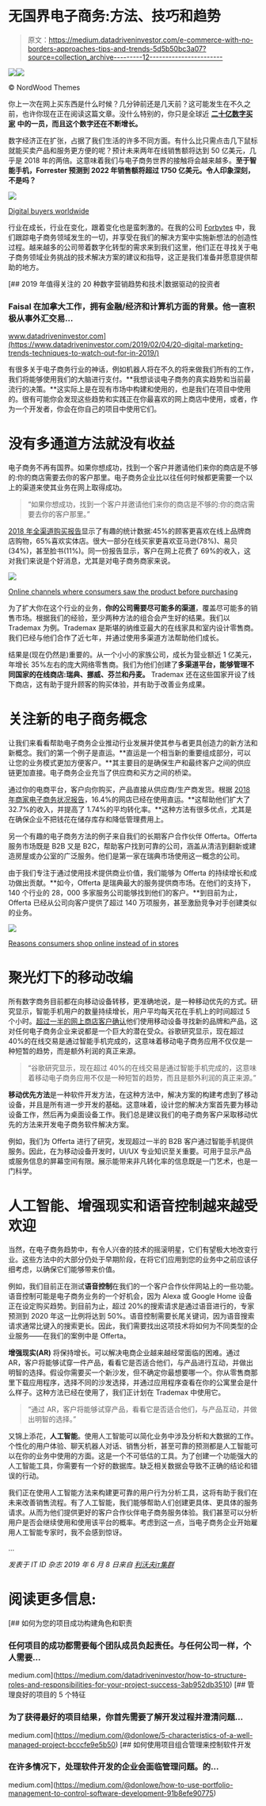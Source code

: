 # 无国界电子商务:方法、技巧和趋势

> 原文：<https://medium.datadriveninvestor.com/e-commerce-with-no-borders-approaches-tips-and-trends-5d5b50bc3a07?source=collection_archive---------12----------------------->

[![](img/c87e2ecec13dedaea5a31a375a2ff484.png)](http://www.track.datadriveninvestor.com/1B9E)![](img/6ed35fbdfbf7a309220c49ddeb02d0d6.png)

© NordWood Themes

你上一次在网上买东西是什么时候？几分钟前还是几天前？这可能发生在不久之前，也许你现在正在阅读这篇文章。没什么特别的，你只是全球近 [**二十亿数字买家**](https://www.statista.com/statistics/251666/number-of-digital-buyers-worldwide/) **中的一员，而且这个数字还在不断增长。**

数字经济正在扩张，占据了我们生活的许多不同方面。有什么比只需点击几下鼠标就能买卖产品和服务更方便的呢？预计未来两年在线销售额将达到 50 亿美元，几乎是 2018 年的两倍。这意味着我们与电子商务世界的接触将会越来越多。**至于智能手机，Forrester 预测到 2022 年销售额将超过 1750 亿美元。令人印象深刻，不是吗？**

![](img/a274caaa049111661620c111fb440659.png)

[Digital buyers worldwide](https://www.statista.com/statistics/251666/number-of-digital-buyers-worldwide/)

行业在成长，行业在变化，跟着变化也是蛮刺激的。在我的公司 [Forbytes](https://forbytes.com/) 中，我们跟踪电子商务领域发生的一切，并享受在我们的解决方案中实施新想法的创造性过程。越来越多的公司带着数字化转型的需求来到我们这里，他们正在寻找关于电子商务领域业务挑战的技术解决方案的建议和指导，这正是我们准备并愿意提供帮助的地方。

[](https://www.datadriveninvestor.com/2019/02/04/20-digital-marketing-trends-techniques-to-watch-out-for-in-2019/) [## 2019 年值得关注的 20 种数字营销趋势和技术|数据驱动的投资者

### Faisal 在加拿大工作，拥有金融/经济和计算机方面的背景。他一直积极从事外汇交易…

www.datadriveninvestor.com](https://www.datadriveninvestor.com/2019/02/04/20-digital-marketing-trends-techniques-to-watch-out-for-in-2019/) 

有很多关于电子商务行业的神话，例如机器人将在不久的将来做我们所有的工作，我们将能够使用我们的大脑进行支付。**我想谈谈电子商务的真实趋势和当前最流行的决策。**这实际上是在现有市场中构建和使用的，也是我们在项目中使用的。很有可能你会发现这些趋势和实践正在你最喜欢的网上商店中使用，或者，作为一个开发者，你会在你自己的项目中使用它们。

# **没有多通道方法就没有收益**

电子商务不再有国界。如果你想成功，找到一个客户并邀请他们来你的商店是不够的:你的商店需要去你的客户那里。电子商务企业比以往任何时候都更需要一个以上的渠道来使其业务在网上取得成功。

> “如果你想成功，找到一个客户并邀请他们来你的商店是不够的:你的商店需要去你的客户那里。”

[2018 年全渠道购买报告](https://grow.bigcommerce.com/rs/695-JJT-333/images/report-2018-omnichannel-buying.pdf)显示了有趣的统计数据:45%的顾客更喜欢在线上品牌商店购物，65%喜欢实体店。很大一部分在线买家更喜欢亚马逊(78%)、易贝(34%)，甚至脸书(11%)。同一份报告显示，客户在网上花费了 69%的收入，这对我们来说是个好消息，尤其是对电子商务商家来说。

![](img/81f3f401e3090fb9e0a6c759dc7dcbf2.png)

[Online channels where consumers saw the product before purchasing](https://assets.kpmg/content/dam/kpmg/xx/pdf/2017/01/the-truth-about-online-consumers.pdf)

为了扩大你在这个行业的业务，**你的公司需要尽可能多的渠道**，覆盖尽可能多的销售市场。根据我们的经验，至少两种方法的组合会产生好的结果。我们以 Trademax 为例。Trademax 是斯堪的纳维亚最大的在线家具和室内设计零售商。我们已经与他们合作了近七年，并通过使用多渠道方法帮助他们成长。

结果是(现在仍然是)重要的。从一个小小的家族公司，成长为营业额近 1 亿美元，年增长 35%左右的庞大网络零售商。我们为他们创建了**多渠道平台，能够管理不同国家的在线商店:瑞典、挪威、芬兰和丹麦。** Trademax 还在这些国家开设了线下商店，这有助于提升顾客的购买体验，并有助于改善业务成果。

# **关注新的电子商务概念**

让我们来看看帮助电子商务企业推动行业发展并使其参与者更具创造力的新方法和新概念。我们的第一个例子是直运。**直运是一个相当新的重要组成部分，可以让您的业务模式更加方便客户。**其主要目的是确保生产和最终客户之间的供应链更加直接。电子商务企业充当了供应商和买方之间的桥梁。

通过你的电商平台，客户向你购买，产品直接从供应商/生产商发货。根据 [2018 年商家电子商务状况报告](https://www.ecommercefuel.com/ecommerce-report-2018/)，16.4%的网店已经在使用直运。**这帮助他们扩大了 32.7%的收入，并提高了 1.74%的平均转化率。**这种方法有很多优点，尤其是在确保企业不把钱花在储存库存和降低管理费用上。

另一个有趣的电子商务方法的例子来自我们的长期客户合作伙伴 Offerta。Offerta 服务市场既是 B2B 又是 B2C，帮助客户找到可靠的公司，涵盖从清洁到翻新或建造房屋或办公室的广泛服务。他们是第一家在瑞典市场使用这一概念的公司。

由于我们专注于通过使用技术提供商业价值，我们能够为 Offerta 的持续增长和成功做出贡献。**如今，Offerta 是瑞典最大的服务提供商市场。在他们的支持下，140 个行业的 28，000 多家服务公司能够找到他们的客户。**到目前为止，Offerta 已经从公司向客户提供了超过 140 万项服务，甚至激励竞争对手创建类似的业务。

![](img/f012fe2ec87274cce1805a08e3122187.png)

[Reasons consumers shop online instead of in stores](https://assets.kpmg/content/dam/kpmg/xx/pdf/2017/01/the-truth-about-online-consumers.pdf)

# **聚光灯下的移动改编**

所有数字商务目前都在向移动设备转移，更准确地说，是一种移动优先的方式。研究显示，智能手机用户的数量持续增长，用户平均每天花在手机上的时间超过 5 个小时。[超过一半的网上商店客户确认](https://www.brightedge.com/resources/research-reports/brightedge-2018-mid-year-mobile-research-roundup)他们使用移动设备寻找新的品牌和产品，这对任何电子商务企业来说都是一个巨大的潜在受众。谷歌研究显示，现在超过 40%的在线交易是通过智能手机完成的，这意味着移动电子商务应用不仅仅是一种短暂的趋势，而是额外利润的真正来源。

> “谷歌研究显示，现在超过 40%的在线交易是通过智能手机完成的，这意味着移动电子商务应用不仅是一种短暂的趋势，而且是额外利润的真正来源。”

**移动优先方法**是一种软件开发方法，在这种方法中，解决方案的构建考虑到了移动设备，并且是所有进一步开发的基础。这意味着，设计您的解决方案首先要为移动设备工作，然后再为桌面设备工作。我们总是建议我们的电子商务客户采取移动优先的方法来开发电子商务软件解决方案。

例如，我们为 Offerta 进行了研究，发现超过一半的 B2B 客户通过智能手机提供服务。因此，在为移动设备开发时，UI/UX 专业知识至关重要。可用于显示产品或服务信息的屏幕空间有限。展示能带来非凡转化率的信息既是一门艺术，也是一门科学。

# 人工智能、增强现实和语音控制越来越受欢迎

当然，在电子商务趋势中，有令人兴奋的技术的摇滚明星，它们有望极大地改变行业。这些方法中的大部分仍处于早期阶段，在将它们应用到您的业务中之前应该仔细考虑，以确保它们能够带来价值。

例如，我们目前正在测试**语音控制**在我们的一个客户合作伙伴网站上的一些功能。语音控制可能是电子商务业务的一个好机会，因为 Alexa 或 Google Home 设备正在设定购买趋势。到目前为止，超过 20%的搜索请求是通过语音进行的，专家预测到 2020 年这一比例将达到 50%。语音控制需要长尾关键词，因为语音搜索请求通常比键入的搜索更长。因此，我们需要找出这项技术将如何为不同类型的企业服务——在我们的案例中是 Offerta。

**增强现实(AR)** 将保持增长。可以解决电商企业越来越经常面临的困难。通过 AR，客户将能够试穿一件产品，看看它是否适合他们，与产品进行互动，并做出明智的选择。假设你需要买一个新沙发，但不确定你最想要哪一个。你从零售商那里下载应用程序，选择不同的沙发选择，并通过应用程序查看在你的公寓里会是什么样子。这种方法已经在使用了，我们正计划在 Trademax 中使用它。

> “通过 AR，客户将能够试穿产品，看看它是否适合他们，与产品互动，并做出明智的选择。”

又锦上添花，**人工智能**。使用人工智能可以简化业务中涉及分析和大数据的工作。个性化的用户体验、聊天机器人对话、销售分析，甚至可靠的预测都是人工智能可以在你的业务中使用的方面。这是一个不可低估的工具。为了创建一个功能强大的人工智能工具，你需要有一个好的数据库。缺乏相关数据会导致不正确的结论和错误的行动。

我们正在使用人工智能方法来构建更可靠的用户行为分析工具，这将有助于我们在未来改善销售流程。有了人工智能，我们能够帮助人们创建更具体、更具体的服务请求。从而为他们提供更好的客户合作伙伴电子商务服务体验。我们甚至可以分析用户是否会继续使用和使用该平台的概率。考虑到这一点，当电子商务企业开始雇用人工智能专家时，我不会感到惊讶。

…

*发表于 IT ID 杂志 2019 年 6 月 8 日来自* [*利沃夫іт集群*](https://itcluster.lviv.ua/en/)

# 阅读更多信息:

[](https://medium.com/datadriveninvestor/how-to-structure-roles-and-responsibilities-for-your-project-success-3ab952db3510) [## 如何为您的项目成功构建角色和职责

### 任何项目的成功都需要每个团队成员负起责任。与任何公司一样，个人需要…

medium.com](https://medium.com/datadriveninvestor/how-to-structure-roles-and-responsibilities-for-your-project-success-3ab952db3510) [](https://medium.com/@donlowe/5-characteristics-of-a-well-managed-project-bcccfe9e5b50) [## 管理良好的项目的 5 个特征

### 为了获得最好的项目结果，你首先需要了解开发过程并澄清问题…

medium.com](https://medium.com/@donlowe/5-characteristics-of-a-well-managed-project-bcccfe9e5b50) [](https://medium.com/@donlowe/how-to-use-portfolio-management-to-control-software-development-91b8efe90775) [## 如何使用项目组合管理来控制软件开发

### 在许多情况下，处理软件开发的企业会面临管理问题。的…

medium.com](https://medium.com/@donlowe/how-to-use-portfolio-management-to-control-software-development-91b8efe90775)
